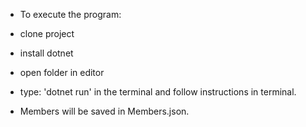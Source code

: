 * To execute the program:
* clone project
* install dotnet 
* open folder in editor
* type: 'dotnet run' in the terminal and follow instructions in terminal.

* Members will be saved in Members.json.


